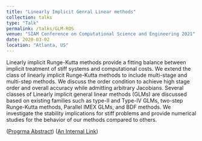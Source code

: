 ```yaml
---
title: "Linearly Implicit Genral Linear methods"
collection: talks
type: "Talk"
permalink: /talks/GLM-ROS
venue: "SIAM Conference on Computational Science and Engineering 2021"
date: 2020-03-02
location: "Atlanta, US"
---
```


Linearly implicit Runge-Kutta methods provide a fitting balance between implicit treatment of stiff systems and computational costs. We extend the class of linearly implicit Runge-Kutta methods to include multi-stage and multi-step methods. We discuss the order condition to achieve high stage order and overall accuracy while admitting arbitrary Jacobians. Several classes of Linearly implicit general linear methods (GLMs) are discussed based on existing families such as type-II and Type-IV GLMs, two-step Runge-Kutta methods, Parallel IMEX GLMs, and BDF methods. We investigate the stability implications for stiff problems and provide numerical studies for the behavior of our methods compared to others.

([Progrma Abstract](https://meetings.siam.org/sess/dsp_talk.cfm?p=108262)) ([An Internal Link](/publications/GLM-ROS))

